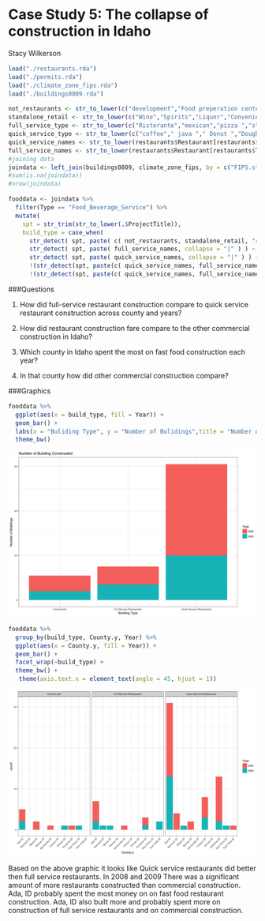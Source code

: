 # Case Study 5: The collapse of construction in Idaho
Stacy Wilkerson  




```r
load("./restaurants.rda")
load("./permits.rda")
load("./climate_zone_fips.rda")
load("./buildings0809.rda")
```


```r
not_restaurants <- str_to_lower(c("development","Food preperation center", "Food Services center","bakery","Grocery","conceession","Cafeteria", "lunchroom","school","facility"," hall "))
standalone_retail <- str_to_lower(c("Wine","Spirits","Liquor","Convenience","drugstore","Flying J", "Rite Aid ","walgreens ","Love's Travel "))
full_service_type <- str_to_lower(c("Ristorante","mexican","pizza ","steakhouse"," grill ","buffet","tavern"," bar ","waffle","italian","steak house"))
quick_service_type <- str_to_lower(c("coffee"," java "," Donut ","Doughnut"," burger ","Ice Cream ","custard ","sandwich ","fast food "," bagel "))
quick_service_names <- str_to_lower(restaurants$Restaurant[restaurants$Type %in% c("coffee","Ice Cream","Fast Food")])
full_service_names <- str_to_lower(restaurants$Restaurant[restaurants$Type %in% c("Pizza","Casual Dining","Fast Casual")])
#joining data
joindata <- left_join(buildings0809, climate_zone_fips, by = c("FIPS.state", "FIPS.county"))
#sum(is.na(joindata))
#nrow(joindata)
```




```r
fooddata <- joindata %>%
  filter(Type == "Food_Beverage_Service") %>%
  mutate(
    spt = str_trim(str_to_lower(.$ProjectTitle)),
    build_type = case_when(
      str_detect( spt, paste( c( not_restaurants, standalone_retail, "retail", "club" ), collapse = "|" ) ) ~ "Commercial",
      str_detect( spt, paste( full_service_names, collapse = "|" ) ) ~ "Full Service Restaurants",
      str_detect( spt, paste( quick_service_names, collapse = "|" ) ) ~ "Quick Service Restaurants",
      !(str_detect(spt, paste(c( quick_service_names, full_service_names), collapse = "|"))) & (SqFt >= 4000) ~ "Full Service Restaurants",
      !(str_detect(spt, paste(c( quick_service_names, full_service_names), collapse = "|"))) & (SqFt < 4000) ~ "Quick Service Restaurants", TRUE  ~ "Unknown"))
```

###Questions

1. How did full-service restaurant construction compare to quick service restaurant construction across county and years?

2. How did restaurant construction fare compare to the other commercial construction in Idaho?

3. Which county in Idaho spent the most on fast food construction each year?

4. In that county how did other commercial construction compare?

###Graphics


```r
fooddata %>% 
  ggplot(aes(x = build_type, fill = Year)) + 
  geom_bar() +
  labs(x = "Buliding Type", y = "Number of Bulidings",title = "Number of Buliding Construsted") +
  theme_bw()
```

![](CaseStudy5_files/figure-html/unnamed-chunk-3-1.png)<!-- -->


```r
fooddata %>% 
  group_by(build_type, County.y, Year) %>% 
  ggplot(aes(x = County.y, fill = Year)) + 
  geom_bar() + 
  facet_wrap(~build_type) + 
  theme_bw() +
   theme(axis.text.x = element_text(angle = 45, hjust = 1))
```

![](CaseStudy5_files/figure-html/unnamed-chunk-4-1.png)<!-- -->

Based on the above graphic it looks like Quick service restaurants did better then full service restaurants. In 2008 and 2009 There was a significant amount of more restaurants constructed than commercial construction. Ada, ID probably spent the most money on on fast food restaurant construction. Ada, ID also built more and probably spent more on construction of full service restaurants and on commercial construction.   
